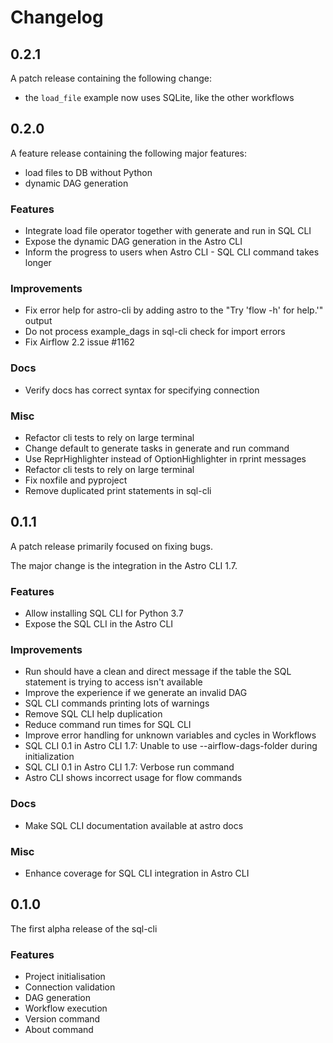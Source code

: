 # Changelog

## 0.2.1

A patch release containing the following change:

* the `load_file` example now uses SQLite, like the other workflows

## 0.2.0

A feature release containing the following major features:

* load files to DB without Python
* dynamic DAG generation

### Features

* Integrate load file operator together with generate and run in SQL CLI
* Expose the dynamic DAG generation in the Astro CLI
* Inform the progress to users when Astro CLI - SQL CLI command takes longer

### Improvements

* Fix error help for astro-cli by adding astro to the "Try 'flow -h' for help.'" output
* Do not process example_dags in sql-cli check for import errors
* Fix Airflow 2.2 issue #1162

### Docs

* Verify docs has correct syntax for specifying connection

### Misc

* Refactor cli tests to rely on large terminal
* Change default to generate tasks in generate and run command
* Use ReprHighlighter instead of OptionHighlighter in rprint messages
* Refactor cli tests to rely on large terminal
* Fix noxfile and pyproject
* Remove duplicated print statements in sql-cli

## 0.1.1

A patch release primarily focused on fixing bugs.

The major change is the integration in the Astro CLI 1.7.

### Features

* Allow installing SQL CLI for Python 3.7
* Expose the SQL CLI in the Astro CLI

### Improvements

* Run should have a clean and direct message if the table the SQL statement is trying to access isn't available
* Improve the experience if we generate an invalid DAG
* SQL CLI commands printing lots of warnings
* Remove SQL CLI help duplication
* Reduce command run times for SQL CLI
* Improve error handling for unknown variables and cycles in Workflows
* SQL CLI 0.1 in Astro CLI 1.7: Unable to use --airflow-dags-folder during initialization
* SQL CLI 0.1 in Astro CLI 1.7: Verbose run command
* Astro CLI shows incorrect usage for flow commands

### Docs

* Make SQL CLI documentation available at astro docs

### Misc

* Enhance coverage for SQL CLI integration in Astro CLI

## 0.1.0

The first alpha release of the sql-cli

### Features

* Project initialisation
* Connection validation
* DAG generation
* Workflow execution
* Version command
* About command
